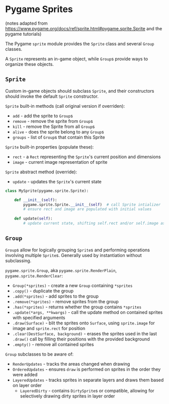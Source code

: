 # Pygame Sprites
(notes adapted from https://www.pygame.org/docs/ref/sprite.html#pygame.sprite.Sprite and the pygame tutorials)

The Pygame `sprite` module provides the `Sprite` class and several `Group` classes.

A `Sprite` represents an in-game object, while `Group`s provide ways to organize these objects.

## `Sprite`
Custom in-game objects should subclass `Sprite`, and their constructors should invoke the default `Sprite` constructor.

`Sprite` built-in methods (call original version if overriden):
* `add` - add the sprite to `Group`s
* `remove` - remove the sprite from `Group`s
* `kill` - remove the Sprite from all `Group`s
* `alive` - does the sprite belong to any `Group`s
* `groups` - list of `Group`s that contain this Sprite

`Sprite` built-in properties (populate these):
* `rect` - a `Rect` representing the `Sprite`'s current position and dimensions
* `image` - current image representation of sprite

`Sprite` abstract method (override):
* `update` - updates the `Sprite`'s current state


``` Python
class MySprite(pygame.sprite.Sprite):

    def __init__(self):
        pygame.sprite.Sprite.__init__(self)  # call Sprite intializer
        # ensure rect and image are populated with initial values
    
    def update(self):
        # update current state, shifting self.rect and/or self.image as necessary
```



## `Group`
`Group`s allow for logically grouping `Sprite`s and performing operations involving multiple `Sprite`s. Generally used by instantiation without subclassing.

`pygame.sprite.Group`, aka `pygame.sprite.RenderPlain`, `pygame.sprite.RenderClear`:
* `Group(*sprites)` - create a new `Group` containing `*sprites`
* `.copy()` - duplicate the group
* `.add(*sprites)` - add sprites to the group
* `.remove(*sprites)` - remove sprites from the group
* `.has(*sprites)` - returns whether the group contains `*sprites`
* `.update(*args, **kwargs)` - call the update method on contained sprites with specified arguments
* `.draw(Surface)` - blit the sprites onto `Surface`, using `sprite.image` for image and `sprite.rect` for position
* `.clear(DestSurface, background)` - erases the sprites used in the last `.draw()` call by filling their positions with the provided background
* `.empty()` - remove all contained sprites

`Group` subclasses to be aware of:
* `RenderUpdates` - tracks the areas changed when drawing
* `OrderedUpdates` - ensures `draw` is performed on sprites in the order they were added
* `LayeredUpdates` - tracks sprites in separate layers and draws them based on layer order
    - `LayeredDirty` - contains `DirtySprite`s or compatible, allowing for selectively drawing dirty sprites in layer order